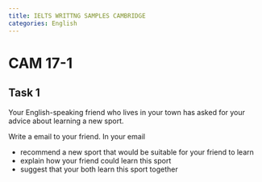 ```yaml
---
title: IELTS WRITTNG SAMPLES CAMBRIDGE
categories: English
---
```


# CAM 17-1 
## Task 1
Your English-speaking friend who lives in your town has asked for your advice about learning a new sport.

Write a email to your friend. In your email
- recommend a new sport that would be suitable for your friend to learn
- explain how your friend could learn this sport
- suggest that your both learn this sport together

## 

